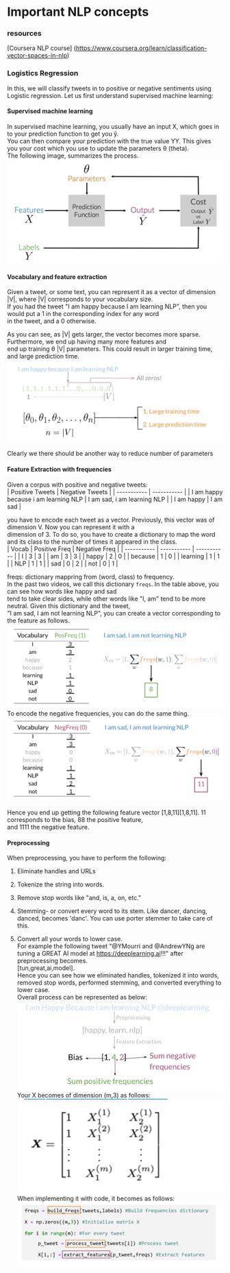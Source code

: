 # Important NLP concepts
### resources
[Coursera NLP course] (https://www.coursera.org/learn/classification-vector-spaces-in-nlp)

### Logistics Regression
In this, we will classify tweets in to positive or negative sentiments using Logistic regression. Let us first understand supervised machine learning:
#### Supervised machine learning   
In supervised machine learning, you usually have an input X, which goes in to your prediction function to get you ŷ.  
You can then compare your prediction with the true value YY. This gives you your cost which you use to update the parameters θ (theta).  
The following image, summarizes the process. 
![](images/supervise_machine_learning.PNG)
#### Vocabulary and feature extraction
Given a tweet, or some text, you can represent it as a vector of dimension |V|, where |V| corresponds to your vocabulary size.  
If you had the tweet "I am happy because I am learning NLP", then you would put a 1 in the corresponding index for any word  
in the tweet, and a 0 otherwise.  

As you can see, as |V| gets larger, the vector becomes more sparse. Furthermore, we end up having many more features and  
end up training θ |V| parameters. This could result in larger training time, and large prediction time.  
![](images/vocab_and_feature_extraction.PNG)  

Clearly we there should be another way to reduce number of parameters

#### Feature Extraction with frequencies
Given a corpus with positive and negative tweets:  
| Positive Tweets      | Negative Tweets |
| ----------- | ----------- |
| I am happy because i am learning NLP      | I am sad, i am learning NLP       |
| I am happy   | I am sad        |  

you have to encode each tweet as a vector. Previously, this vector was of dimension V. Now you can represent it with a  
dimension of 3.  To do so, you have to create a dictionary to map the word and its class to the number of times it appeared in the class.  
| Vocab      | Positive Freq | Negative Freq |
| ----------- | ----------- | ----------- |
| I | 3 | 3 |
| am | 3 | 3 |
| happy | 2 | 0 |
| because | 1  | 0 |
| learning | 1 | 1 |
| NLP | 1 |  1 |
| sad | 0 |  2 |
| not | 0 | 1 |  
  
  
freqs:  dictionary mappring from (word, class) to frequency.  
In the past two videos, we call this dictionary `freqs`. In the table above, you can see how words like happy and sad  
tend to take clear sides, while other words like "I, am" tend to be more neutral. Given this dictionary and the tweet,  
"I am sad, I am not learning NLP", you can create a vector corresponding to the feature as follows.    
![](images/positive_freq.PNG)
To encode the negative frequencies, you can do the same thing.  
![](images/neg_frequency.PNG) 
  
Hence you end up getting the following feature vector [1,8,11][1,8,11]. 11 corresponds to the bias, 88 the positive feature,  
and 1111 the negative feature.  
#### Preprocessing
When preprocessing, you have to perform the following:

1. Eliminate handles and URLs

2. Tokenize the string into words. 

3. Remove stop words like "and, is, a, on, etc."

4. Stemming- or convert every word to its stem. Like dancer, dancing, danced, becomes 'danc'. You can use porter stemmer to take care of this. 

5. Convert all your words to lower case.  
For example the following tweet "@YMourri and @AndrewYNg are tuning a GREAT AI model at https://deeplearning.ai!!!" after preprocessing becomes.  
[tun,great,ai,model].  
Hence you can see how we eliminated handles, tokenized it into words, removed stop words, performed stemming, and converted everything to lower case.  
Overall process can be represented as below:  
![](images/overall_process.PNG)  
Your X becomes of dimension (m,3) as follows:  
![](images/feature_vector.PNG)
When implementing it with code, it becomes as follows:  
![](images/feature_extraction_code.PNG)  






  





  


